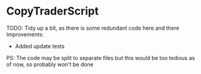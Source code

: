 # CopyTraderScript
TODO: Tidy up a bit, as there is some redundant code here and there
Improvements:
  - Added update tests

PS: The code may be split to separate files but this would be too tedious as of now, so probably won't be done

